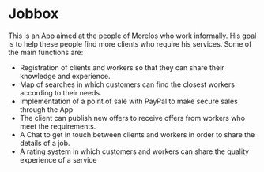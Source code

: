 # Jobbox

This is an App aimed at the people of Morelos who work informally. His goal is to help these people find more clients who require his services. Some of the main functions are:
- Registration of clients and workers so that they can share their knowledge and experience.
- Map of searches in which customers can find the closest workers according to their needs.
- Implementation of a point of sale with PayPal to make secure sales through the App
- The client can publish new offers to receive offers from workers who meet the requirements.
- A Chat to get in touch between clients and workers in order to share the details of a job.
- A rating system in which customers and workers can share the quality experience of a service
